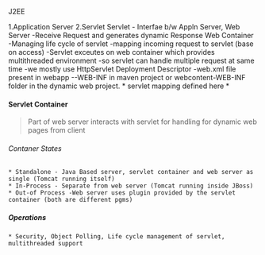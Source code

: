 J2EE

1.Application Server
2.Servlet
  Servlet
    - Interfae b/w Appln Server, Web Server
    -Receive Request and generates dynamic Response
    Web Container
      -Managing life cycle of servlet
      -mapping incoming request to servlet (base on access)
    -Servlet exceutes on web container which provides multithreaded environment
      -so servlet can handle multiple request at same time
    -we mostly use HttpServlet
  Deployment Descriptor
    -web.xml file present in webapp --WEB-INF in maven project  or webcontent-WEB-INF folder in the dynamic web project.
    * servlet mapping defined here
    *

#### Servlet Container
  > Part of web server interacts with servlet for handling for dynamic web pages from client

  ###### Contaner States
    * Standalone - Java Based server, servlet container and web server as single (Tomcat running itself)
    * In-Process - Separate from web server (Tomcat running inside JBoss)
    * Out-of Process -Web server uses plugin provided by the servlet container (both are different pgms)
  ##### Operations
    * Security, Object Polling, Life cycle management of servlet, multithreaded support
